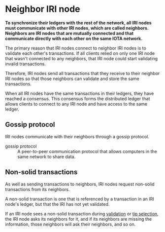 # Neighbor IRI node

**To synchronize their ledgers with the rest of the network, all IRI nodes must communicate with other IRI nodes, which are called neighbors. Neighbors are IRI nodes that are mutually connected and that communicate directly with each other on the same IOTA network.**

The primary reason that IRI nodes connect to neighbor IRI nodes is to validate each other's transactions. If all clients relied on only one IRI node that wasn't connected to any neighbors, that IRI node could start validating invalid transactions.

Therefore, IRI nodes send all transactions that they receive to their neighbor IRI nodes so that those neighbors can validate and store the same transactions.

When all IRI nodes have the same transactions in their ledgers, they have reached a consensus. This consensus forms the distributed ledger that allows clients to connect to any IRI node and have access to the same ledger.

## Gossip protocol

IRI nodes communicate with their neighbors through a gossip protocol.

<dl><dt>gossip protocol</dt><dd>A peer-to-peer communication protocol that allows computers in the same network to share data.</dd></dl>

## Non-solid transactions

As well as sending transactions to neighbors, IRI nodes request non-solid transactions from its neighbors.

A non-solid transaction is one that is referenced by a transaction in an IRI node's ledger, but that the IRI has not yet validated.

If an IRI node sees a non-solid transaction during [validation](concepts/transaction-validation.md) or [tip selection](concepts/tip-selection.md), the IRI node asks its neighbors for it, and if its neighbors are missing the information, those neighbors will ask their neighbors, and so on.

